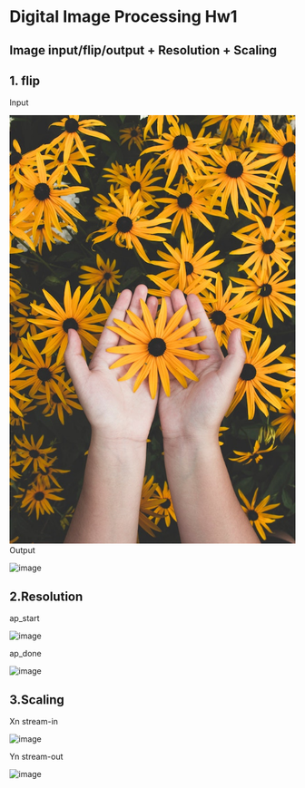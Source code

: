 # Digital Image Processing Hw1
## Image input/flip/output + Resolution + Scaling



## 1. flip
Input

![image](https://github.com/shaokai229/DIP/blob/main/HW1/input1.bmp)
Output

![image](https://github.com/zeus950068/SOC_Lab/blob/main/soc_lab3_fir/Coefficient%20Read%20back.png)

## 2.Resolution
ap_start

![image](https://github.com/zeus950068/SOC_Lab/blob/main/soc_lab3_fir/ap_start.png)

ap_done

![image](https://github.com/zeus950068/SOC_Lab/blob/main/soc_lab3_fir/ap_done.png)


## 3.Scaling
Xn stream-in

![image](https://github.com/zeus950068/SOC_Lab/blob/main/soc_lab3_fir/Xn%20stream-in.png)

Yn stream-out

![image](https://github.com/zeus950068/SOC_Lab/blob/main/soc_lab3_fir/Yn%20streaom-out.png)


